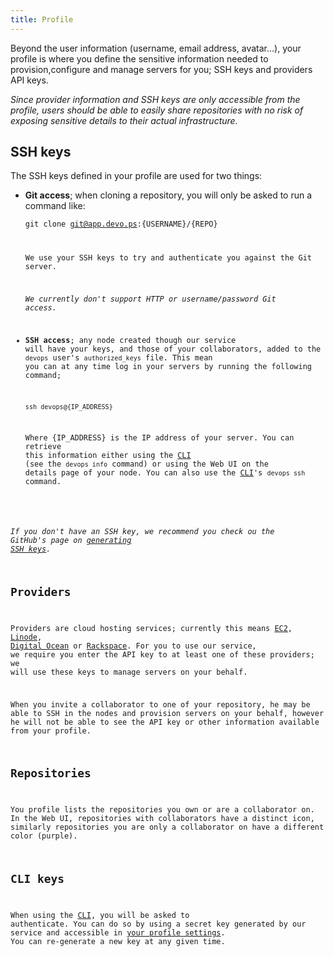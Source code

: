 ```yaml
---
title: Profile
---
```


Beyond the user information (username, email address, avatar...), your profile is where you define the sensitive information needed to provision,configure and manage servers for you; SSH keys and providers API keys.

*Since provider information and SSH keys are only accessible from the profile, users should be able to easily share repositories with no risk of exposing sensitive details to their actual infrastructure.*

## SSH keys

The SSH keys defined in your profile are used for two things:

* **Git access**; when cloning a repository, you will only be asked to run a command like:

    <code class='terminal'>git clone git@app.devo.ps:{USERNAME}/{REPO}

    We use your SSH keys to try and authenticate you against the Git server.

    *We currently don't support HTTP or username/password Git access.*

* **SSH access**; any node created though our service will have your keys, and those of your collaborators, added to the `devops` user's `authorized_keys` file. This mean you can at any time log in your servers by running the following command;

    <code class='terminal'>ssh devops@{IP_ADDRESS}</code>

    Where {IP_ADDRESS} is the IP address of your server. You can retrieve this information either using the [CLI](/manual/cli#usage) (see the `devops info` command) or using the Web UI on the details page of your node. You can also use the [CLI](/manual/cli#usage)'s `devops ssh` command.

*If you don't have an SSH key, we recommend you check ou the GitHub's page on [generating SSH keys](https://help.github.com/articles/generating-ssh-keys).*

## Providers

Providers are cloud hosting services; currently this means [EC2](/providers/ec2), [Linode](/providers/linode), [Digital Ocean](/providers/digitalocean) or [Rackspace](/providers/rackspace). For you to use our service, we require you enter the API key to at least one of these providers; we will use these keys to manage servers on your behalf.

When you invite a collaborator to one of your repository, he may be able to SSH in the nodes and provision servers on your behalf, however he will not be able to see the API key or other information available from your profile.

## Repositories

You profile lists the repositories you own or are a collaborator on. In the Web UI, repositories with collaborators have a distinct icon, similarly repositories you are only a collaborator on have a different color (purple).

## CLI keys

When using the [CLI](/manual/cli), you will be asked to authenticate. You can do so by using a secret key generated by our service and accessible in [your profile settings](https://app.devo.ps/#/user/settings). You can re-generate a new key at any given time.